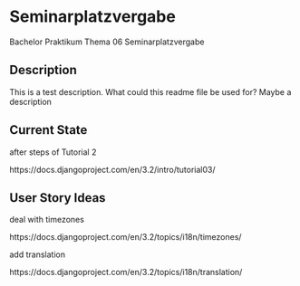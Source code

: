 # Seminarplatzvergabe

Bachelor Praktikum Thema 06 Seminarplatzvergabe

<h2>Description</h2>
This is a test description. What could this readme file be used for?
Maybe a description

<h2>Current State</h2>
<p>after steps of Tutorial 2</p>
https://docs.djangoproject.com/en/3.2/intro/tutorial03/

<h2>User Story Ideas</h2>
<p>deal with timezones</p>
https://docs.djangoproject.com/en/3.2/topics/i18n/timezones/

<p>add translation</p>
https://docs.djangoproject.com/en/3.2/topics/i18n/translation/
